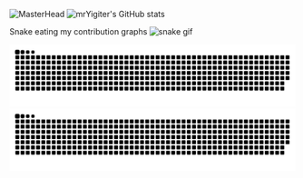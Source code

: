 ![MasterHead](https://univerlist.com/media/uploads/2018/05/24/java-code-with-logo-feature_1290x688_ms.jpg)
![mrYigiter's GitHub stats](https://github-readme-stats.vercel.app/api?username=mrYigiter&show_icons=true&theme=tokyonight)

Snake eating my contribution graphs
![snake gif](https://github.com/mrYigiter/blob/output/github-contribution-grid-snake.gif)


![github contribution grid snake animation](https://raw.githubusercontent.com/platane/platane/output/github-contribution-grid-snake-dark.svg#gh-dark-mode-only)![github contribution grid snake animation](https://raw.githubusercontent.com/platane/platane/output/github-contribution-grid-snake.svg#gh-light-mode-only)
